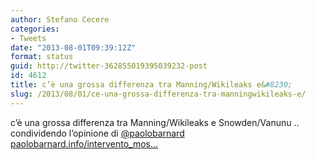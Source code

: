 ```yaml
---
author: Stefano Cecere
categories:
- Tweets
date: "2013-08-01T09:39:12Z"
format: status
guid: http://twitter-362855019395039232-post
id: 4612
title: c’è una grossa differenza tra Manning/Wikileaks e&#8230;
slug: /2013/08/01/ce-una-grossa-differenza-tra-manningwikileaks-e/
---
```


c’è una grossa differenza tra Manning/Wikileaks e Snowden/Vanunu .. condividendo l’opinione di [@paolobarnard](http://twitter.com/paolobarnard) [paolobarnard.info/intervento_mos…](http://paolobarnard.info/intervento_mostra_go.php?id=700)